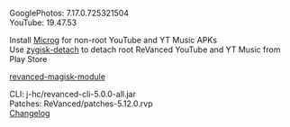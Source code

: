 GooglePhotos: 7.17.0.725321504  
YouTube: 19.47.53  

Install [Microg](https://github.com/ReVanced/GmsCore/releases) for non-root YouTube and YT Music APKs  
Use [zygisk-detach](https://github.com/j-hc/zygisk-detach) to detach root ReVanced YouTube and YT Music from Play Store  

[revanced-magisk-module](https://github.com/j-hc/revanced-magisk-module)
  
CLI: j-hc/revanced-cli-5.0.0-all.jar  
Patches: ReVanced/patches-5.12.0.rvp  
[Changelog](https://github.com/ReVanced/revanced-patches/releases/tag/v5.12.0)  

